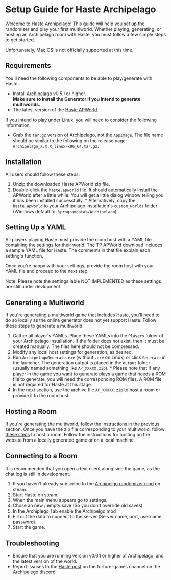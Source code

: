# Setup Guide for Haste Archipelago

Welcome to Haste Archipelago! This guide will help you set up the randomizer and play your first multiworld.
Whether playing, generating, or hosting an Archipelago room with Haste, you must follow a few simple steps to
get started.

Unfortunately, Mac OS is not officially supported at this time.

## Requirements

You'll need the following components to be able to play/generate with Haste:

- Install [Archipelago](https://github.com/ArchipelagoMW/Archipelago/releases) v0.5.1 or higher.\
   **Make sure to install the Generator if you intend to generate multiworlds.**
- The latest version of the [Haste APWorld](https://github.com/WritingHusky/Twilight_Princess_apworld/releases/latest).

If you intend to play under Linux, you will need to consider the following information.

- Grab the `tar.gz` version of Archipelago, not the `AppImage`. The file name should be similar to the following on the
  release page: `Archipelago_X.X.X_linux-x86_64.tar.gz`.

## Installation

All users should follow these steps:

1. Unzip the downloaded Haste APWorld zip file.
2. Double-click the `haste.apworld` file. It should automatically install the APWorld after a little while. You will get a
   little dialog window telling you it has been installed successfully. \* Alternatively, copy the `haste.apworld` to your Archipelago installation's `custom_worlds` folder (Windows default
   to: `%programdata%/Archipelago`).

## Setting Up a YAML

All players playing Haste must provide the room host with a YAML file containing the settings for their world.
The TP APWorld download includes a sample YAML file for Haste. The comments in that file explain each
setting's function.

Once you're happy with your settings, provide the room host with your YAML file and proceed to the next step.

Note: Please note the settings lable NOT IMPLEMENTED as these settings are still under devlopment

## Generating a Multiworld

If you're generating a multiworld game that includes Haste, you'll need to do so locally as the online
generator does not yet support Haste. Follow these steps to generate a multiworld:

1. Gather all player's YAMLs. Place these YAMLs into the `Players` folder of your Archipelago installation. If the
   folder does not exist, then it must be created manually. The files here should not be compressed.
2. Modify any local host settings for generation, as desired.
3. Run `ArchipelagoGenerate.exe` (without `.exe` on Linux) or click `Generate` in the launcher. The generation output
   is placed in the `output` folder (usually named something like `AP_XXXXX.zip`). \* Please note that if any player in the game you want to generate plays a game that needs a ROM file to generate,
   you will need the corresponding ROM files. A ROM file is not required for Haste at this stage.
4. In the next section, use the archive file `AP_XXXXX.zip` to host a room or provide it to the room host.

## Hosting a Room

If you're generating the multiworld, follow the instructions in the previous section. Once you have the zip file
corresponding to your multiworld, follow
[these steps](https://archipelago.gg/tutorial/Archipelago/setup/en#hosting-an-archipelago-server) to host a room. Follow
the instructions for hosting on the website from a locally generated game or on a local machine.

## Connecting to a Room

It is recommended that you open a text client along side the game, as the chat log is still in development.

1. If you haven't already subscribe to the [Archipelgo randomizer mod]() on steam.
2. Start Haste on steam.
3. When the main menu appears go to settings.
4. Chose an new / empty save (So you don't override old saves)
5. In the Archiplego Tab enable the Archipelgo mod
6. Fill out the data to connect to the server (Server name, port, username, password).
7. Start the game.

## Troubleshooting

- Ensure that you are running version v0.6.1 or higher of Archipelago, and the latest version of the world.
- Report issuses to the [Haste post](https://discord.com/channels/731205301247803413/1356638437872111687) on the furture-games channel on the [Archipelego discord](https://discord.gg/archipelago)
